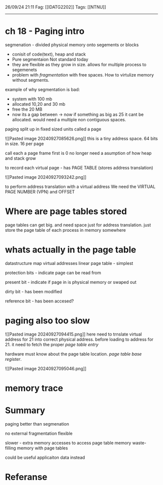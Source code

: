 26/09/24 21:11
Fag: [[IDATG2202]]
Tags: [[NTNU]]
___

# ch 18 - Paging intro
segmenation - divided physical memory onto segements or blocks
- conisit of code(text), heap and stack
- Pure segmentaion Not standard today
- they are flexible as they grow in size. allows for multiple process to segemenets
- problem with *fragmentation* with free spaces.
How to virtulize memory without segments.

example of why segmentation is bad:
- system with 100 mb
- allocated 10,20 and 30 mb
- free the 20 MB
- now its a gap between -> now if something as big as 25 it cant be allocated. would need a multiple non contiguous spaces.



paging split up in fixed sized units called a page

![[Pasted image 20240927085626.png]]
this is a tiny address space. 64 bits in size. 16 per page

call each a page frame first is 0
no longer need a asumption of how heap and stack grow

to record each virtual page - has PAGE TABLE (stores address translation)

![[Pasted image 20240927093242.png]]

to perform address translation with a virtual address
We need the VIRTUAL PAGE NUMBER (VPN) and OFFSET

# Where are page tables stored
page tables can get big. 
and need space just for address translation. just store the page table of each process in memory somewhere

# whats actually in the page table
datastructure map virtual addresses
linear page table - simplest

protection bits - indicate page can be read from

present bit - indicate if page in is physical memory or swaped out

dirty bit - has been modified

reference bit - has been accesed?

# paging also too slow
![[Pasted image 20240927094415.png]]
here need to trnslate virtual address for 21 into correct physical address. before loading to address for 21. it need to fetch the proper *page table entry* 

hardware must know about the page table location.
*page table base register*.

![[Pasted image 20240927095046.png]]

# memory trace

# Summary 
paging better than segmenation

no external fragmentation
flexible

slower - extra memory accesses to access page table
memory waste- filling memory with page tables

could be useful applicaiton data instead




# Referanse
